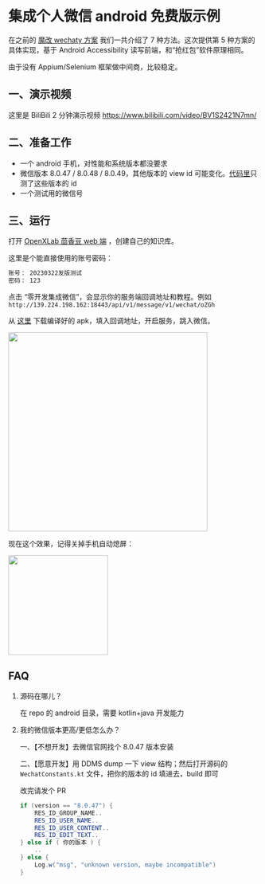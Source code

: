 # 集成个人微信 android 免费版示例

在之前的 [魔改 wechaty 方案](./doc_add_wechat_group.md) 我们一共介绍了 7 种方法。这次提供第 5 种方案的具体实现，基于 Android Accessibility 读写前端，和“抢红包”软件原理相同。

由于没有 Appium/Selenium 框架做中间商，比较稳定。

## 一、演示视频

这里是 BiliBili 2 分钟演示视频 https://www.bilibili.com/video/BV1S2421N7mn/

## 二、准备工作

- 一个 android 手机，对性能和系统版本都没要求
- 微信版本 8.0.47 / 8.0.48 / 8.0.49，其他版本的 view id 可能变化。[代码里](https://github.com/InternLM/HuixiangDou/blob/main/android/demo/src/main/java/com/carlos/grabredenvelope/demo/WechatConstants.kt)只测了这些版本的 id
- 一个测试用的微信号

## 三、运行

打开 [OpenXLab 茴香豆 web 端](https://openxlab.org.cn/apps/detail/tpoisonooo/huixiangdou-web) ，创建自己的知识库。

这里是个能直接使用的账号密码：

```bash
账号： 20230322发版测试
密码： 123
```

点击 “零开发集成微信”，会显示你的服务端回调地址和教程。例如 `http://139.224.198.162:18443/api/v1/message/v1/wechat/oZGh`

从 [这里](https://github.com/InternLM/HuixiangDou/releases) 下载编译好的 apk，填入回调地址，开启服务，跳入微信。

<img src="https://github.com/user-attachments/assets/6c2a2e11-b773-408d-a8f0-1a469f3fee3c" width="400">

现在这个效果，记得关掉手机自动熄屏：

<img src="https://github.com/user-attachments/assets/4f52df3a-a661-4f2a-a8d5-83817a5f9e14" width="200">

## FAQ

1. 源码在哪儿？

   在 repo 的 android 目录，需要 kotlin+java 开发能力

2. 我的微信版本更高/更低怎么办？

   一、【不想开发】去微信官网找个 8.0.47 版本安装

   二、【愿意开发】用 DDMS dump 一下 view 结构；然后打开源码的 `WechatConstants.kt` 文件，把你的版本的 id 填进去，build 即可

   改完请发个 PR

   ```java
   if (version == "8.0.47") {
       RES_ID_GROUP_NAME..
       RES_ID_USER_NAME..
       RES_ID_USER_CONTENT..
       RES_ID_EDIT_TEXT..
   } else if ( 你的版本 ) {
       ..
   } else {
       Log.w("msg", "unknown version, maybe incompatible")
   }
   ```
